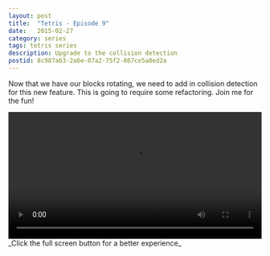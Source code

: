 ```yaml
---
layout: post
title:  "Tetris - Episode 9"
date:   2015-02-27
category: series
tags: tetris series
description: Upgrade to the collision detection
postid: 8c987a63-2a6e-07a2-75f2-867ce5a8ed2a
---
```


Now that we have our blocks rotating, we need to add in collision detection for this new feature. This is going to require some refactoring. Join me for the fun!

<video style="width:100%;" controls>
	<source src="http://videos.quarrantine.com?name=tetris9.mp4" type="video/mp4">
</video>
_Click the full screen button for a better experience_
